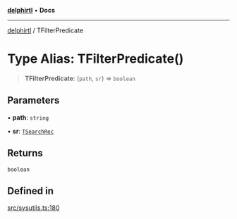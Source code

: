 [**delphirtl**](../README.md) • **Docs**

***

[delphirtl](../globals.md) / TFilterPredicate

# Type Alias: TFilterPredicate()

> **TFilterPredicate**: (`path`, `sr`) => `boolean`

## Parameters

• **path**: `string`

• **sr**: [`TSearchRec`](TSearchRec.md)

## Returns

`boolean`

## Defined in

[src/sysutils.ts:180](https://github.com/chuacw/delphirtl/blob/05c2ea653decdb53a49ed6866b6aa0d956ef8b01/src/sysutils.ts#L180)
